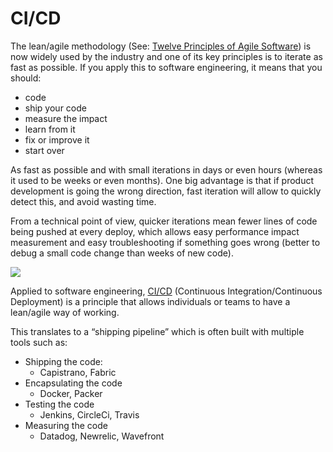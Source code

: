 # CI/CD

The lean/agile methodology (See: [Twelve Principles of Agile Software](https://intranet.alxswe.com/rltoken/nAIKs38-2F3SWHulrmAZ8g "Twelve Principles of Agile Software")) is now widely used by the industry and one of its key principles is to iterate as fast as possible. If you apply this to software engineering, it means that you should:

-   code
-   ship your code
-   measure the impact
-   learn from it
-   fix or improve it
-   start over

As fast as possible and with small iterations in days or even hours (whereas it used to be weeks or even months). One big advantage is that if product development is going the wrong direction, fast iteration will allow to quickly detect this, and avoid wasting time.

From a technical point of view, quicker iterations mean fewer lines of code being pushed at every deploy, which allows easy performance impact measurement and easy troubleshooting if something goes wrong (better to debug a small code change than weeks of new code).

![](Concept%20CICD%20%20Cairo%20Intranet/75dbe73200b7537f462b0dd81ad010b7840436d8.png)

Applied to software engineering, [CI/CD](https://intranet.alxswe.com/rltoken/3UPNbDpVhYUm9KhQNkitjw "CI/CD") (Continuous Integration/Continuous Deployment) is a principle that allows individuals or teams to have a lean/agile way of working.

This translates to a “shipping pipeline” which is often built with multiple tools such as:

-   Shipping the code:
    -   Capistrano, Fabric
-   Encapsulating the code
    -   Docker, Packer
-   Testing the code
    -   Jenkins, CircleCi, Travis
-   Measuring the code
    -   Datadog, Newrelic, Wavefront